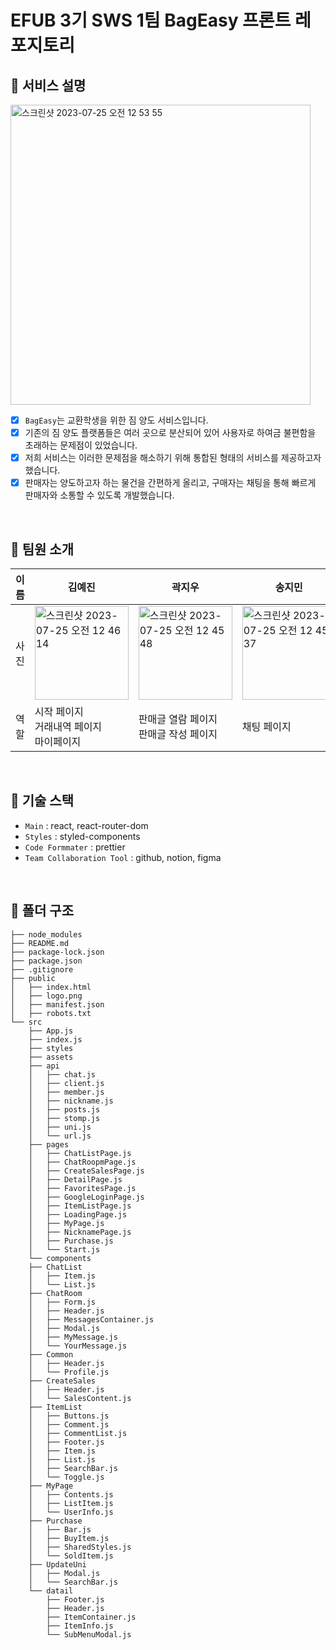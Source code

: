 # EFUB 3기 SWS 1팀 BagEasy 프론트 레포지토리

## 🧳 서비스 설명
<img width="480" alt="스크린샷 2023-07-25 오전 12 53 55" src="https://github.com/EFUB-SURFERS/BagEasy-front/assets/104717341/6861a20e-9762-4b24-99b6-fbb6c598bdbd">

- [x] `BagEasy`는 교환학생을 위한 짐 양도 서비스입니다.
- [x] 기존의 짐 양도 플랫폼들은 여러 곳으로 분산되어 있어 사용자로 하여금 불편함을 초래하는 문제점이 있었습니다.
- [x] 저희 서비스는 이러한 문제점을 해소하기 위해 통합된 형태의 서비스를 제공하고자 했습니다.
- [x] 판매자는 양도하고자 하는 물건을 간편하게 올리고, 구매자는 채팅을 통해 빠르게 판매자와 소통할 수 있도록 개발했습니다.
      
<br>

## 👥 팀원 소개
|이름|김예진|곽지우|송지민|이주희|조정민|
|---|---|---|---|---|---|
|사진|<img width="150px" alt="스크린샷 2023-07-25 오전 12 46 14" src="https://github.com/EFUB-SURFERS/BagEasy-front/assets/104717341/71dc6f6c-706d-43b5-951e-7a2a1ac78904">|<img width="150px" alt="스크린샷 2023-07-25 오전 12 45 48" src="https://github.com/EFUB-SURFERS/BagEasy-front/assets/104717341/cf199ccc-fe99-4a5d-a045-f8be0f71e450">|<img width="150px" alt="스크린샷 2023-07-25 오전 12 45 37" src="https://github.com/EFUB-SURFERS/BagEasy-front/assets/104717341/678ff507-7836-4c9c-ba4f-a58a2b9b9896">|<img width="150px" alt="스크린샷 2023-07-25 오전 12 45 37" src="https://github.com/EFUB-SURFERS/BagEasy-front/assets/104717341/76e28349-f536-46bc-8341-c46f8d3dab37">|<img width="150px" alt="스크린샷 2023-07-25 오전 12 46 00" src="https://github.com/EFUB-SURFERS/BagEasy-front/assets/104717341/07779d2c-e6e8-4b87-9e79-b2cbce093636">|
|역할|시작 페이지 <br> 거래내역 페이지 <br> 마이페이지|판매글 열람 페이지 <br> 판매글 작성 페이지|채팅 페이지|구글 로그인 페이지 <br>  닉네임 설정 페이지|판매글 리스트 페이지 <br>  찜 목록 페이지| 

<br>

## 🔗 기술 스택
- `Main` : react, react-router-dom 
- `Styles` : styled-components
- `Code Formmater` : prettier
- `Team Collaboration Tool` : github, notion, figma

<br>

## 📁 폴더 구조
```
├── node_modules
├── README.md
├── package-lock.json
├── package.json
├── .gitignore
├── public
│   ├── index.html
│   ├── logo.png
│   ├── manifest.json
│   ├── robots.txt
└── src
    ├── App.js
    ├── index.js
    ├── styles
    ├── assets
    ├── api
    │	├── chat.js
    │	├── client.js
    │   ├── member.js
    │   ├── nickname.js
    │   ├── posts.js
    │   ├── stomp.js
    │   ├── uni.js
    │   └── url.js
    ├── pages
    │	├── ChatListPage.js
    │	├── ChatRoopmPage.js
    │   ├── CreateSalesPage.js
    │   ├── DetailPage.js
    │   ├── FavoritesPage.js
    │   ├── GoogleLoginPage.js
    │   ├── ItemListPage.js
    │   ├── LoadingPage.js
    │   ├── MyPage.js
    │   ├── NicknamePage.js
    │   ├── Purchase.js
    │   └── Start.js
    └── components
	├── ChatList
	│   ├── Item.js
	│   └── List.js
	├── ChatRoom
	│   ├── Form.js
	│   ├── Header.js
	│   ├── MessagesContainer.js
	│   ├── Modal.js
	│   ├── MyMessage.js
	│   └── YourMessage.js
	├── Common
	│   ├── Header.js
	│   └── Profile.js
	├── CreateSales
	│   ├── Header.js
	│   └── SalesContent.js
	├── ItemList
	│   ├── Buttons.js
	│   ├── Comment.js
	│   ├── CommentList.js
	│   ├── Footer.js
	│   ├── Item.js
	│   ├── List.js
	│   ├── SearchBar.js
	│   └── Toggle.js
	├── MyPage
	│   ├── Contents.js
	│   ├── ListItem.js
	│   └── UserInfo.js
	├── Purchase
	│   ├── Bar.js
	│   ├── BuyItem.js
	│   ├── SharedStyles.js
	│   └── SoldItem.js
	├── UpdateUni
	│   ├── Modal.js
	│   └── SearchBar.js
	└── datail
	    ├── Footer.js
	    ├── Header.js
	    ├── ItemContainer.js
	    ├── ItemInfo.js
	    └── SubMenuModal.js
```  	  
